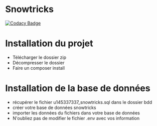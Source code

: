 # Snowtricks
[![Codacy Badge](https://app.codacy.com/project/badge/Grade/ca0dfd42a5a64ea9a71eb800da0aeb91)](https://www.codacy.com/gh/MarieClaireE/snowtricks/dashboard?utm_source=github.com&amp;utm_medium=referral&amp;utm_content=MarieClaireE/snowtricks&amp;utm_campaign=Badge_Grade)

# Installation du projet 
- Télécharger le dossier zip 
- Décompresser le dossier 
- Faire un composer install

# Installation de la base de données
- récupérer le fichier u145337337_snowtricks.sql dans le dossier bdd
- créer votre base de données snowtricks 
- importer les données du fichiers dans votre base de données 
- N'oubliez pas de modifier le fichier .env avec vos information 


